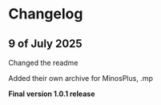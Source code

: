 # Changelog

## 9 of July 2025
Changed the readme

Added their own archive for MinosPlus, .mp

**Final version 1.0.1 release**
